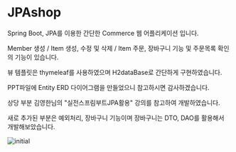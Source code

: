 # JPAshop
Spring Boot, JPA를 이용한 간단한 Commerce 웹 어플리케이션 입니다.

Member 생성 / Item 생성, 수정 및 삭제 / Item 주문, 장바구니 기능 및 주문목록 확인의 기능이 있습니다.

뷰 템플릿은 thymeleaf를 사용하였으며 H2dataBase로 간단하게 구현하였습니다.

PPT파일에 Entity ERD 다이어그램을 만들었으니 참고하시면 감사하겠습니다.

상당 부분 김영한님의 "실전스프림부트JPA활용" 강의를 참고하여 개발하였습니다.

새로 추가된 부분은 예외처리, 장바구니 기능이며 장바구니는 DTO, DAO를 활용해서 개발해보았습니다.

 ![initial](https://github.com/Booldon/JPAshop/issues/1#issue-1835994418)
